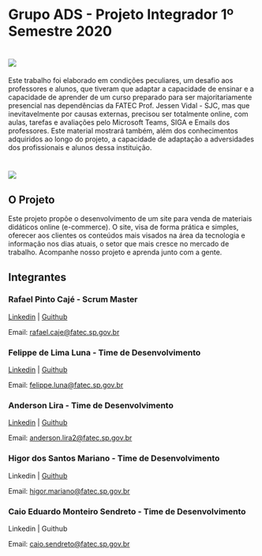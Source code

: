 # Grupo ADS - Projeto Integrador 1º Semestre 2020
# ![](https://github.com/cpusfatec/cpusfatec/blob/master/Imagens%20e%20Arquivos%20do%20Projeto/Polish_20201016_185257950.jpg)
Este trabalho foi elaborado em condições peculiares, um desafio aos professores e alunos, que tiveram que adaptar a capacidade de ensinar e a capacidade de aprender de um curso preparado para ser majoritariamente presencial nas dependências da FATEC Prof. Jessen Vidal - SJC, mas que inevitavelmente por causas externas, precisou ser totalmente online, com aulas, tarefas e avaliações pelo Microsoft Teams, SIGA e Emails dos professores. Este material mostrará também, além dos conhecimentos adquiridos ao longo do projeto, a capacidade de adaptação a adversidades dos profissionais e alunos dessa instituição.

# ![](https://github.com/cpusfatec/cpusfatec/blob/master/Imagens%20e%20Arquivos%20do%20Projeto/GUITHUB%20logo%201S.png)

## O Projeto
Este projeto propõe o desenvolvimento de um site para venda de materiais didáticos online (e-commerce). O site, visa de forma prática e simples, oferecer aos clientes os conteúdos mais visados na área da tecnologia e informação nos dias atuais, o setor que mais cresce no mercado de trabalho. Acompanhe nosso projeto e aprenda junto com a gente.

## Integrantes

### Rafael Pinto Cajé - Scrum Master

[Linkedin](https://www.linkedin.com/in/rafael-p-caje-8046826b) | [Guithub](https://github.com/Rafael-Caje)

Email: rafael.caje@fatec.sp.gov.br

### Felippe de Lima Luna - Time de Desenvolvimento

[Linkedin](https://www.linkedin.com/in/felippe-lima-b12418b5) | [Guithub](https://github.com/Felippe27)

Email: felippe.luna@fatec.sp.gov.br

### Anderson Lira - Time de Desenvolvimento

[Linkedin](https://www.linkedin.com/in/anderson-lira-4b2a5b1b9) | [Guithub](https://github.com/alira1984)

Email: anderson.lira2@fatec.sp.gov.br

### Higor dos Santos Mariano - Time de Desenvolvimento

Linkedin | [Guithub](https://github.com/Higor-SM)

Email: higor.mariano@fatec.sp.gov.br

### Caio Eduardo Monteiro Sendreto - Time de Desenvolvimento

Linkedin | Guithub

Email: caio.sendreto@fatec.sp.gov.br
